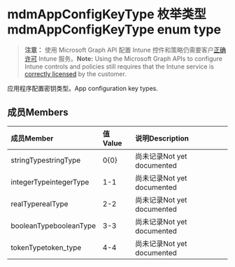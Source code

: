 # <a name="mdmappconfigkeytype-enum-type"></a><span data-ttu-id="3ec63-101">mdmAppConfigKeyType 枚举类型</span><span class="sxs-lookup"><span data-stu-id="3ec63-101">mdmAppConfigKeyType enum type</span></span>

> <span data-ttu-id="3ec63-102">**注意：** 使用 Microsoft Graph API 配置 Intune 控件和策略仍需要客户[正确许可](https://go.microsoft.com/fwlink/?linkid=839381) Intune 服务。</span><span class="sxs-lookup"><span data-stu-id="3ec63-102">**Note:** Using the Microsoft Graph APIs to configure Intune controls and policies still requires that the Intune service is [correctly licensed](https://go.microsoft.com/fwlink/?linkid=839381) by the customer.</span></span>

<span data-ttu-id="3ec63-103">应用程序配置密钥类型。</span><span class="sxs-lookup"><span data-stu-id="3ec63-103">App configuration key types.</span></span>
## <a name="members"></a><span data-ttu-id="3ec63-104">成员</span><span class="sxs-lookup"><span data-stu-id="3ec63-104">Members</span></span>
|<span data-ttu-id="3ec63-105">成员</span><span class="sxs-lookup"><span data-stu-id="3ec63-105">Member</span></span>|<span data-ttu-id="3ec63-106">值</span><span class="sxs-lookup"><span data-stu-id="3ec63-106">Value</span></span>|<span data-ttu-id="3ec63-107">说明</span><span class="sxs-lookup"><span data-stu-id="3ec63-107">Description</span></span>|
|:---|:---|:---|
|<span data-ttu-id="3ec63-108">stringType</span><span class="sxs-lookup"><span data-stu-id="3ec63-108">stringType</span></span>|<span data-ttu-id="3ec63-109">0</span><span class="sxs-lookup"><span data-stu-id="3ec63-109">{0}</span></span>|<span data-ttu-id="3ec63-110">尚未记录</span><span class="sxs-lookup"><span data-stu-id="3ec63-110">Not yet documented</span></span>|
|<span data-ttu-id="3ec63-111">integerType</span><span class="sxs-lookup"><span data-stu-id="3ec63-111">integerType</span></span>|<span data-ttu-id="3ec63-112">1</span><span class="sxs-lookup"><span data-stu-id="3ec63-112">-1</span></span>|<span data-ttu-id="3ec63-113">尚未记录</span><span class="sxs-lookup"><span data-stu-id="3ec63-113">Not yet documented</span></span>|
|<span data-ttu-id="3ec63-114">realType</span><span class="sxs-lookup"><span data-stu-id="3ec63-114">realType</span></span>|<span data-ttu-id="3ec63-115">2</span><span class="sxs-lookup"><span data-stu-id="3ec63-115">-2</span></span>|<span data-ttu-id="3ec63-116">尚未记录</span><span class="sxs-lookup"><span data-stu-id="3ec63-116">Not yet documented</span></span>|
|<span data-ttu-id="3ec63-117">booleanType</span><span class="sxs-lookup"><span data-stu-id="3ec63-117">booleanType</span></span>|<span data-ttu-id="3ec63-118">3</span><span class="sxs-lookup"><span data-stu-id="3ec63-118">-3</span></span>|<span data-ttu-id="3ec63-119">尚未记录</span><span class="sxs-lookup"><span data-stu-id="3ec63-119">Not yet documented</span></span>|
|<span data-ttu-id="3ec63-120">tokenType</span><span class="sxs-lookup"><span data-stu-id="3ec63-120">token_type</span></span>|<span data-ttu-id="3ec63-121">4</span><span class="sxs-lookup"><span data-stu-id="3ec63-121">-4</span></span>|<span data-ttu-id="3ec63-122">尚未记录</span><span class="sxs-lookup"><span data-stu-id="3ec63-122">Not yet documented</span></span>|








